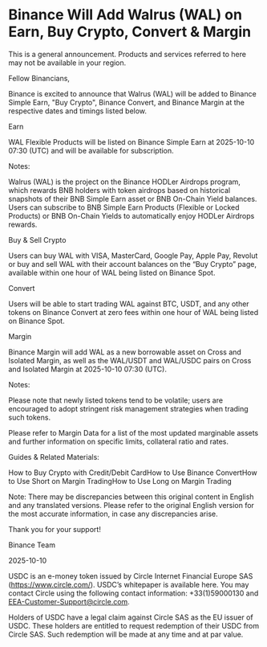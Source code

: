 # Binance Will Add Walrus (WAL) on Earn, Buy Crypto, Convert & Margin

This is a general announcement. Products and services referred to here may not be available in your region. 

Fellow Binancians,

Binance is excited to announce that Walrus (WAL) will be added to Binance Simple Earn, "Buy Crypto", Binance Convert, and Binance Margin at the respective dates and timings listed below.

Earn

WAL Flexible Products will be listed on Binance Simple Earn at  2025-10-10 07:30 (UTC) and will be available for subscription.

Notes:

Walrus (WAL) is the project on the Binance HODLer Airdrops program, which rewards BNB holders with token airdrops based on historical snapshots of their BNB Simple Earn asset or BNB On-Chain Yield balances. Users can subscribe to BNB Simple Earn Products (Flexible or Locked Products) or BNB On-Chain Yields to automatically enjoy HODLer Airdrops rewards.

Buy & Sell Crypto

Users can buy WAL with VISA, MasterCard, Google Pay, Apple Pay, Revolut or buy and sell WAL with their account balances on the “Buy Crypto” page, available within one hour of WAL being listed on Binance Spot. 

Convert

Users will be able to start trading WAL against BTC, USDT, and any other tokens on Binance Convert at zero fees within one hour of WAL being listed on Binance Spot. 

Margin

Binance Margin will add WAL as a new borrowable asset on Cross and Isolated Margin, as well as the WAL/USDT and WAL/USDC pairs on Cross and Isolated Margin at 2025-10-10 07:30 (UTC).

Notes: 

Please note that newly listed tokens tend to be volatile; users are encouraged to adopt stringent risk management strategies when trading such tokens.

Please refer to Margin Data for a list of the most updated marginable assets and further information on specific limits, collateral ratio and rates.

Guides & Related Materials:

How to Buy Crypto with Credit/Debit CardHow to Use Binance ConvertHow to Use Short on Margin TradingHow to Use Long on Margin Trading

Note: There may be discrepancies between this original content in English and any translated versions. Please refer to the original English version for the most accurate information, in case any discrepancies arise.

Thank you for your support!

Binance Team

2025-10-10

USDC is an e-money token issued by Circle Internet Financial Europe SAS (https://www.circle.com/). USDC’s whitepaper is available here. You may contact Circle using the following contact information: +33(1)59000130 and EEA-Customer-Support@circle.com. 

Holders of USDC have a legal claim against Circle SAS as the EU issuer of USDC. These holders are entitled to request redemption of their USDC from Circle SAS. Such redemption will be made at any time and at par value.